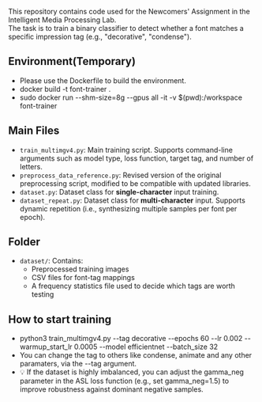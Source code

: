 This repository contains code used for the Newcomers' Assignment in the Intelligent Media Processing Lab.  
The task is to train a binary classifier to detect whether a font matches a specific impression tag (e.g., "decorative", "condense").

## Environment(Temporary)
- Please use the Dockerfile to build the environment.
- docker build -t font-trainer . 
- sudo docker run --shm-size=8g --gpus all -it -v $(pwd):/workspace font-trainer
 
## Main Files

- `train_multimgv4.py`: Main training script. Supports command-line arguments such as model type, loss function, target tag, and number of letters.
- `preprocess_data_reference.py`: Revised version of the original preprocessing script, modified to be compatible with updated libraries.
- `dataset.py`: Dataset class for **single-character** input training.
- `dataset_repeat.py`: Dataset class for **multi-character** input. Supports dynamic repetition (i.e., synthesizing multiple samples per font per epoch).

## Folder

- `dataset/`: Contains:
  - Preprocessed training images  
  - CSV files for font-tag mappings  
  - A frequency statistics file used to decide which tags are worth testing


## How to start training
- python3 train_multimgv4.py --tag decorative --epochs 60 --lr 0.002 --warmup_start_lr 0.0005 --model efficientnet --batch_size 32
- You can change the tag to others like condense, animate and any other paramaters, via the --tag argument.
- 💡 If the dataset is highly imbalanced, you can adjust the gamma_neg parameter in the ASL loss function (e.g., set gamma_neg=1.5) to improve robustness against dominant negative samples.



